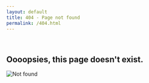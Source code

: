 ```yaml
---
layout: default
title: 404 - Page not found
permalink: /404.html
---
```


<div class="text-center">
  <br>
  <h2>Oooopsies, this page doesn't exist.</h2>

  <img src="{{ 'assets/img/404.png' | relative_url }}" alt="Not found" />

</div>
